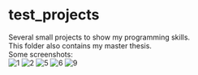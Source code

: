 # test_projects
Several small projects to show my programming skills.\
This folder also contains my master thesis.\
Some screenshots:\
![1](https://user-images.githubusercontent.com/54620641/126476997-81fd8c73-3ca6-452f-ae05-b8aa1f349207.png)
![2](https://user-images.githubusercontent.com/54620641/126477031-4bde6bb3-ff03-436a-815b-9e28405377a2.png)
![5](https://user-images.githubusercontent.com/54620641/126477049-772b4e1f-f9b7-4de9-8481-f1f12046f944.png)
![6](https://user-images.githubusercontent.com/54620641/126477069-f6fdac59-2c68-4ca5-b302-ef6f1bc59cde.png)
![9](https://user-images.githubusercontent.com/54620641/126477199-fb33f156-6611-47da-a389-a2c7e1a83370.png)

